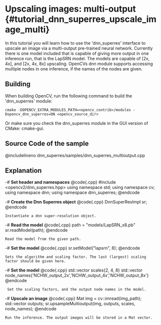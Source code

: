 Upscaling images: multi-output {#tutorial_dnn_superres_upscale_image_multi}
===========================

In this tutorial you will learn how to use the 'dnn_superres' interface to upscale an image via a multi-output pre-trained neural network.
Currently there is one model included that is capable of giving more output in one inference run, that is the LapSRN model. The models are capable of [2x, 4x], and [2x, 4x, 8x] upscaling.
OpenCVs dnn module supports accessing multiple nodes in one inference, if the names of the nodes are given.

Building
----

When building OpenCV, run the following command to build the 'dnn_superres' module:

```make
cmake -DOPENCV_EXTRA_MODULES_PATH=<opencv_contrib>/modules -Dopencv_dnn_superres=ON <opencv_source_dir>
```

Or make sure you check the dnn_superres module in the GUI version of CMake: cmake-gui.

Source Code of the sample
-----------

@includelineno dnn_superres/samples/dnn_superres_multioutput.cpp

Explanation
-----------

-#  **Set header and namespaces**
    @code{.cpp}
    #include <opencv2/dnn_superres.hpp>
    using namespace std;
    using namespace cv;
    using namespace dnn;
    using namespace dnn_superres;
    @endcode

-#  **Create the Dnn Superres object**
    @code{.cpp}
    DnnSuperResImpl sr;
    @endcode

    Instantiate a dnn super-resolution object.

-#  **Read the model**
    @code{.cpp}
    path = "models/LapSRN_x8.pb"
    sr.readModel(path);
    @endcode

    Read the model from the given path.

-#  **Set the model**
    @code{.cpp}
    sr.setModel("lapsrn", 8);
    @endcode

    Sets the algorithm and scaling factor. The last (largest) scaling factor should be given here.

-#  **Set the model**
     @code{.cpp}
     std::vector<int> scales{2, 4, 8}
     std::vector<int> node_names{'NCHW_output_2x','NCHW_output_4x','NCHW_output_8x'}
     @endcode

     Set the scaling factors, and the output node names in the model.

-#  **Upscale an image**
    @code{.cpp}
    Mat img = cv::imread(img_path);
    std::vector<Mat> outputs;
    sr.upsampleMultioutput(img, outputs, scales, node_names);
    @endcode

    Run the inference. The output images will be stored in a Mat vector.

